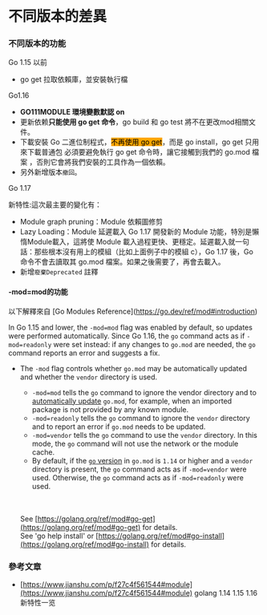 # 不同版本的差異





### 不同版本的功能

Go 1.15 以前

* go get 拉取依賴庫，並安裝執行檔

Go1.16&#x20;

* **GO111MODULE 環境變數默認 on**
* 更新依赖**只能使用 go get 命令**，go build 和 go test 將不在更改mod相關文件。
* 下載安裝 Go 二進位制程式，<mark style="background-color:orange;">不再使用 go get</mark>，而是 go install，go get 只用來下載普通包 必須要避免執行 go get 命令時，讓它接觸到我們的 go.mod 檔案 ，否則它會將我們安裝的工具作為一個依賴。
* 另外新增版本`撤回`。



Go 1.17&#x20;

新特性:這次最主要的變化有：

* Module graph pruning：Module 依賴圖修剪
* Lazy Loading：Module 延遲載入 Go 1.17 開發新的 Module 功能，特別是懶惰Module載入，這將使 Module 載入過程更快、更穩定。延遲載入就一句話：那些根本沒有用上的模組（比如上面例子中的模組 c），Go 1.17 後，Go 命令不會去讀取其 go.mod 檔案。如果之後需要了，再會去載入。
* 新增`廢棄Deprecated` 註釋



#### -mod=mod的功能

以下解釋來自 \[Go Modules Reference]\(https://go.dev/ref/mod#introduction)

In Go 1.15 and lower, the `-mod=mod` flag was enabled by default, so updates were performed automatically. Since Go 1.16, the `go` command acts as if `-mod=readonly` were set instead: if any changes to `go.mod` are needed, the `go` command reports an error and suggests a fix.

*   The `-mod` flag controls whether `go.mod` may be automatically updated and whether the `vendor` directory is used.

    * `-mod=mod` tells the `go` command to ignore the vendor directory and to [automatically update](https://go.dev/ref/mod#go-mod-file-updates) `go.mod`, for example, when an imported package is not provided by any known module.
    * `-mod=readonly` tells the `go` command to ignore the `vendor` directory and to report an error if `go.mod` needs to be updated.
    * `-mod=vendor` tells the `go` command to use the `vendor` directory. In this mode, the `go` command will not use the network or the module cache.
    * By default, if the [`go` version](https://go.dev/ref/mod#go-mod-file-go) in `go.mod` is `1.14` or higher and a `vendor` directory is present, the `go` command acts as if `-mod=vendor` were used. Otherwise, the `go` command acts as if `-mod=readonly` were used.

    \
    \
    See [https://golang.org/ref/mod#go-get](https://golang.org/ref/mod#go-get) for details.\
    See 'go help install' or [https://golang.org/ref/mod#go-install](https://golang.org/ref/mod#go-install) for details.

### 參考文章

* [https://www.jianshu.com/p/f27c4f561544#module](https://www.jianshu.com/p/f27c4f561544#module) golang 1.14 1.15 1.16 新特性一览
